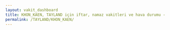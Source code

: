 ```yaml
---
layout: vakit_dashboard
title: KHON_KAEN, TAYLAND için iftar, namaz vakitleri ve hava durumu - ilçe/eyalet seç
permalink: /TAYLAND/KHON_KAEN/
---
```


<script type="text/javascript">
  var GLOBAL_COUNTRY = 'TAYLAND';
  var GLOBAL_CITY = 'KHON_KAEN';
  var GLOBAL_STATE = '';
  var lat = 72;
  var lon = 21;
</script>
